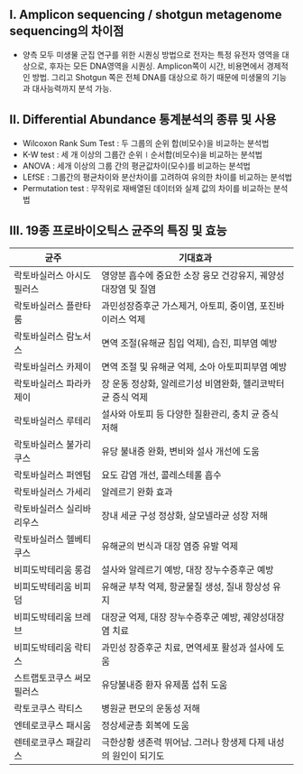 ## I. Amplicon sequencing / shotgun metagenome sequencing의 차이점
- 양측 모두 미생물 군집 연구를 위한 시퀀싱 방법으로 전자는 특정 유전자 영역을 대상으로, 후자는 모든 DNA영역을 시퀀싱. Amplicon쪽이 시간, 비용면에서 경제적인 방법. 그리고 Shotgun 쪽은 전체 DNA를 대상으로 하기 때문에 미생물의 기능과 대사능력까지 분석 가능.

## II. Differential Abundance 통계분석의 종류 및 사용
- Wilcoxon Rank Sum Test : 두 그룹의 순위 합(비모수)을 비교하는 분석법
- K-W test : 세 개 이상의 그룹간 순위$\mid$순서합(비모수)을 비교하는 분석법
- ANOVA : 세개 이상의 그룹 간의 평균값차이(모수)를 비교하는 분석법
- LEfSE : 그룹간의 평균차이와 분산차이를 고려하여 유의한 차이를 비교하는 분석법
- Permutation test : 무작위로 재배열된 데이터와 실제 값의 차이를 비교하는 분석법

## III. 19종 프로바이오틱스 균주의 특징 및 효능
|균주|기대효과|
|--|--|
|락토바실러스 아시도필러스|영양분 흡수에 중요한 소장 융모 건강유지, 궤양성대장염 및 질염|
|락토바실러스 플란타룸|과민성장증후군 가스제거, 아토피, 중이염, 포진바이러스 억제|
|락토바실러스 람노서스|면역 조절(유해균 침입 억제), 습진, 피부염 예방|
|락토바실러스 카제이|면역 조절 및 유해균 억제, 소아 아토피피부염 예방|
|락토바실러스 파라카제이|장 운동 정상화, 알레르기성 비염완화, 헬리코박터균 증식 억제|
|락토바실러스 루테리|설사와 아토피 등 다양한 질환관리, 충치 균 증식 저해|
|락토바실러스 불가리쿠스|유당 불내증 완화, 변비와 설사 개선에 도움|
|락토바실러스 퍼엔텀|요도 감염 개선, 콜레스테롤 흡수|
|락토바실러스 가세리|알레르기 완화 효과|
|락토바실러스 실리바리우스|장내 세균 구성 정상화, 살모넬라균 성장 저해|
|락토바실러스 헬베티쿠스|유해균의 번식과 대장 염증 유발 억제|
|비피도박테리움 롱검|설사와 알레르기 예방, 대장 장누수증후군 예방|
|비피도박테리움 비피덤|유해균 부착 억제, 항균물질 생성, 질내 항상성 유지|
|비피도박테리움 브레브|대장균 억제, 대장 장누수증후군 예방, 궤양성대장염 치료|
비피도박테리움 락티스|과민성 장증후군 치료, 면역세포 활성과 설사에 도움|
|스트랩토코쿠스 써모필러스|유당불내증 환자 유제품 섭취 도움|
|락토코쿠스 락티스|병원균 편모의 운동성 저해|
|엔테로코쿠스 패시움|정상세균총 회복에 도움|
|렌테로코쿠스 패갈리스|극한상황 생존력 뛰어남. 그러나 항생제 다제 내성의 원인이 되기도|